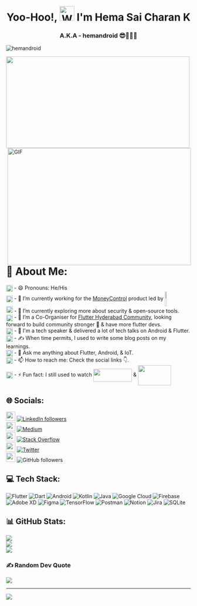 <h1 align="center"> Yoo-Hoo!, <img src="https://raw.githubusercontent.com/nixin72/nixin72/master/wave.gif" 
         alt="Waving hand animated gif"
         height="40"
         width="40" /> I'm Hema Sai Charan K
</h1>
<h3 align="center"> A.K.A - hemandroid 😎👨🏻‍💻</h3>

<p align="left"> <img src="https://komarev.com/ghpvc/?username=hemandroid&label=Views&color=blue&style=plastic&style=for-the-badge" alt="hemandroid" /> </p>
<img align="left" src="https://user-images.githubusercontent.com/12004982/204016624-f7a41cb0-daba-4b4d-b0d7-4e05801802cb.png" height="250" width="500"/>

<img align="right" alt="GIF" src="https://github.com/abhisheknaiidu/abhisheknaiidu/blob/master/code.gif?raw=true" width="500" height="320" />

       
# 💫 About Me:
<img src="https://www.fluttericon.com/logo_dart_192px.svg" height="18" width="18" align="center"/> - 😄 Pronouns: He/His<br>
<img src="https://www.fluttericon.com/logo_dart_192px.svg" height="18" width="18" align="center"/> - 🔭 I’m currently working for the [MoneyControl](https://www.moneycontrol.com/) product led by <img width="10%" src="https://user-images.githubusercontent.com/12004982/204028596-767c493a-645b-4720-817a-39d4ebc58e04.png" height="40" width="105" align="center">
<br>
<img src="https://www.fluttericon.com/logo_dart_192px.svg" height="18" width="18" align="center-horizontal"/> - 🧐 I’m currently exploring more about security & open-source tools.<br>
<img src="https://www.fluttericon.com/logo_dart_192px.svg" height="18" width="18" align="center"/> - 👯 I’m a Co-Organiser for [Flutter Hyderabad Community](https://twitter.com/flutter_hyd), looking forward to build community stronger 💪 & have more flutter devs.<br>
<img src="https://www.fluttericon.com/logo_dart_192px.svg" height="18" width="18" align="center"/> - 🤔 I'm a tech speaker & delivered a lot of tech talks on Android & Flutter.<br>
<img src="https://www.fluttericon.com/logo_dart_192px.svg" height="18" width="18" align="center"/> - ✍️ When time permits, I used to write some blog posts on my learnings.<br>
<img src="https://www.fluttericon.com/logo_dart_192px.svg" height="18" width="18" align="center"/> - 💬 Ask me anything about Flutter, Android, & IoT. <br>
<img src="https://www.fluttericon.com/logo_dart_192px.svg" height="18" width="18" align="center"/> - 📫 How to reach me: Check the social links 👇.<br>
<img src="https://www.fluttericon.com/logo_dart_192px.svg" height="18" width="18" align="center"/> - ⚡ Fun fact: I still used to watch <img src="https://brandslogos.com/wp-content/uploads/images/large/cartoon-network-logo-2.png" height="35" width="105" align="center"> & <img src="https://upload.wikimedia.org/wikipedia/commons/4/49/POGO-logo.svg" height="55" width="90" align="center">

## 🌐 Socials:
<img src="https://flutterindia.dev/flappy-dash.gif" height="25" width="25"> [![LinkedIn followers](https://img.shields.io/badge/LinkedIn-%230077B5.svg?logo=linkedin&logoColor=white&style=style=for-the-badge)](https://linkedin.com/in/hemandroid)<br> 
<img src="https://flutterindia.dev/flappy-dash.gif" height="25" width="25"> [![Medium](https://img.shields.io/badge/Medium-12100E?logo=medium&logoColor=white&style=style=for-the-badge)](https://medium.com/@hemandroid)<br> 
<img src="https://flutterindia.dev/flappy-dash.gif" height="25" width="25"> [![Stack Overflow](https://img.shields.io/badge/-Stackoverflow-FE7A16?logo=stack-overflow&logoColor=white&style=style=for-the-badge)](https://stackoverflow.com/users/5174125)<br> 
<img src="https://flutterindia.dev/flappy-dash.gif" height="25" width="25"> [![Twitter](https://img.shields.io/twitter/follow/hemandroid?logo=Twitter&style=for-the-badge)](https://twitter.com/hemandroid)<br> 
<img src="https://flutterindia.dev/flappy-dash.gif" height="25" width="25"> ![GitHub followers](https://img.shields.io/github/followers/hemandroid?logo=Github&label=@hemandroid&style=style=for-the-badge)

## 💻 Tech Stack:
![Flutter](https://img.shields.io/badge/Flutter-%2302569B.svg?style=for-the-badge&logo=flutter) 
![Dart](https://img.shields.io/badge/dart-%230175C2.svg?style=for-the-badge&logo=dart)
![Android](https://img.shields.io/badge/android-%230175C2.svg?style=for-the-badge&logo=android)
![Kotlin](https://img.shields.io/badge/kotlin-%230095D5.svg?style=for-the-badge&logo=kotlin) 
![Java](https://img.shields.io/badge/java-%23ED8B00.svg?style=for-the-badge&logo=java&logoColor=blue)
![Google Cloud](https://img.shields.io/badge/Google%20Cloud-%234285F4.svg?style=for-the-badge&logo=google-cloud&logoColor=white) ![Firebase](https://img.shields.io/badge/firebase-%23039BE5.svg?style=for-the-badge&logo=firebase) ![Adobe XD](https://img.shields.io/badge/Adobe%20XD-470137?style=for-the-badge&logo=Adobe%20XD&logoColor=#FF61F6) 	![Figma](https://img.shields.io/badge/figma-%23F24E1E.svg?style=for-the-badge&logo=figma&logoColor=white) ![TensorFlow](https://img.shields.io/badge/TensorFlow-%23FF6F00.svg?style=for-the-badge&logo=TensorFlow&logoColor=white) ![Postman](https://img.shields.io/badge/Postman-FF6C37?style=for-the-badge&logo=postman&logoColor=white) ![Notion](https://img.shields.io/badge/Notion-%23000000.svg?style=for-the-badge&logo=notion&logoColor=white) ![Jira](https://img.shields.io/badge/jira-%230A0FFF.svg?style=for-the-badge&logo=jira&logoColor=white) ![SQLite](https://img.shields.io/badge/sqlite-%2307405e.svg?style=for-the-badge&logo=sqlite&logoColor=white)
## 📊 GitHub Stats:
![](https://github-readme-stats.vercel.app/api?username=hemandroid&theme=algolia&hide_border=false&include_all_commits=true&count_private=true)<br/>
![](https://github-readme-streak-stats.herokuapp.com/?user=hemandroid&theme=algolia&hide_border=false)<br/>
![](https://github-readme-stats.vercel.app/api/top-langs/?username=hemandroid&theme=algolia&hide_border=false&include_all_commits=true&count_private=true&layout=compact)

### ✍️ Random Dev Quote
![](https://quotes-github-readme.vercel.app/api?type=vetical&theme=radical)

---
[![](https://visitcount.itsvg.in/api?id=hemandroid&icon=8&color=1)](https://visitcount.itsvg.in)

<!-- Proudly created with GPRM ( https://gprm.itsvg.in ) -->
